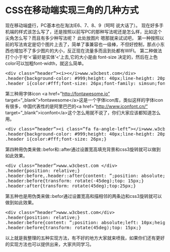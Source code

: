 # CSS在移动端实现三角的几种方式

现在移动端盛行，PC基本也在淘汰IE6、7、8、9（呵呵 说大话了）。
现在好多手机端的样式该怎么写了，还是按照以前写PC的那种写法呢还是怎么样，比如这个尖角怎么写？而且有多少种写法呢？
此处放图片
嗯那就来试试吧，
第一种按照以前的写法肯定是切个图片上去了，简单了事兼容也一级棒，不但好控制，那点小东西也增加不了多少图片的大小，反正现在流量多而且到处都有WIFI。
第二种做法打个小于号‘&lt;’最好是实体‘&lt;’上去,它的大小是由 font-size 决定的，然后在上色color可以加粗font-width，就这么简单。
<pre>
&lt;div class=”header”&gt;&lt;i&gt;&lt;&lt;/i&gt;www.w3cbest.com&lt;/div&gt;
.header{background-color: #999;height: 40px;line-height: 20px;width: 320px;position: relative;padding: 10px;}
.header i{color:#fff;font-size: 26px;font-family: simsun;font-style: normal;}
</pre>
第三种用字体icon &lt;a href=”http://fontawesome.io” target=”_blank”&gt;fontawesome&lt;/a&gt;这是一个字体icon库，类似这样的字体icon有很多，中国代表性的是阿里巴巴的&lt;a href=”http://www.iconfont.cn/” target=”_blank”&gt;iconfont&lt;/a&gt;这个怎么用就不说了，你们大家应该都知道怎么用。
<pre>
&lt;div class=”header”&gt;&lt;i class=”fa fa-angle-left”&gt;&lt;/i&gt;www.w3cbest.com&lt;/div&gt;
.header{background-color: #999;height: 40px;line-height: 20px;width: 320px;position: relative;padding: 10px;}
.header i{color:#fff;font-size: 26px;}
</pre>
第四种用伪类来做::befor和::after通过设置宽高填充背景和css3旋转就可以做到如此效果。
<pre>
&lt;div class=”header”&gt;www.w3cbest.com &lt;/div&gt;
.header{position: relative;}
.header:before,.header::after{content: ”;position: absolute;left: 10px;height: 2px;width: 15px;background-color: #fff;}
.header:before{transform: rotate(-45deg);top: 15px;}
.header:after{transform: rotate(45deg);top:25px;}
</pre>
第五种也是用伪类来做::befor通过设置宽高和描相邻的两条边和css3旋转就可以做到如此效果。
<pre>
&lt;div class=”header”&gt;www.w3cbest.com&lt;/div&gt;
.header{position: relative;}
.header:before{content: ”;position: absolute;left: 10px;height: 15px;width: 15px;border-width:1px; border-style: solid; border-color: transparent transparent #fff #fff;}
.header:before{transform: rotate(45deg);top: 15px;}
</pre>
以上就是我整理的五种实现方法，有不好的地方大家就来喷我，如果你们还有更好的实现方法也可以提供出来，大家共同学习。
